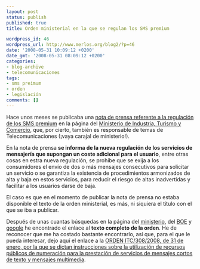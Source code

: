 ```yaml
---
layout: post
status: publish
published: true
title: Orden ministerial en la que se regulan los SMS premium

wordpress_id: 46
wordpress_url: http://www.merlos.org/blog2/?p=46
date: '2008-05-31 10:09:12 +0200'
date_gmt: '2008-05-31 08:09:12 +0200'
categories:
- blog-archive
- telecomunicaciones
tags:
- sms preimum
- orden
- legislación
comments: []
---
```

<p>Hace unos meses se publicaba una <a title="nota de prensa original" href="http://www.mityc.es/es-ES/Servicios/GabinetePrensa/NotasPrensa/HistoricoNoticias/2008/2/noirdensmspremium.htm">nota de prensa referente a la regulación de los SMS premium</a> en la página del <a href="http://www.mityc.es">Ministerio de Industria, Turismo y Comercio</a>, que, por cierto, también es responsable de temas de Telecomunicaciones (¡vaya carajal de ministerio!).</p>
<p>En la nota de prensa <strong>se informa de la nueva regulación de los servicios de mensajería que supongan un coste adicional para el usuario</strong>, entre otras cosas en estra nueva regulación, se prohíbe que se exija a los consumidores el envío de dos o más mensajes consecutivos para solicitar un servicio o se garantiza la existencia de procedimientos armonizados de alta y baja en estos servicios, para reducir el riesgo de altas inadvertidas y facilitar a los usuarios darse de baja.</p>
<p>El caso es que en el momento de publicar la nota de prensa no estaba disponible el texto de la orden ministerial, es más, ni siquiera el título con el que se iba a publicar.</p>
<p>Después de unas cuantas búsquedas en la página del <a title="Ministerio de Industria Turismo y Comercio" href="http://www.mityc.es">ministerio</a>, del <a title="Boletín Oficial del Estado" href="http://www.boe.es">BOE</a> y <a href="http://www.google.es">google</a> he encontrado el enlace al <strong>texto completo de la orden</strong>. He de reconocer que me ha costado bastante encontrarlo, así que, para el que le pueda interesar, dejo aquí el enlace a la <a title="Orden Ministerial de SMS premium" href="http://www.mityc.es/NR/rdonlyres/1D581D53-8D5D-4F25-A114-F932B255A8C4/0/88OMITC3082008.pdf">ORDEN ITC/308/2008, de 31 de enero, por la que se dictan instrucciones sobre la utilización de recursos públicos de numeración para la prestación de servicios de mensajes cortos de texto y mensajes multimedia</a>.</p>
